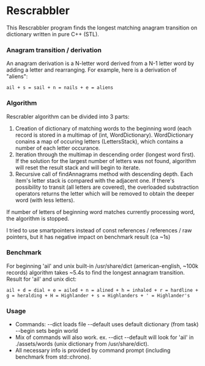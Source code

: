 # Rescrabbler
This Rescrabbler program finds the longest matching anagram transition on dictionary written in pure C++ (STL).

### Anagram transition / derivation
An anagram derivation is a N-letter word derived from a N-1 letter word by adding a letter and rearranging. For example, here is a derivation of "aliens":

`ail + s = sail + n = nails + e = aliens`

### Algorithm
Rescrabler algorithm can be divided into 3 parts:
1. Creation of dictionary of matching words to the beginning word (each record is stored in a multimap of (int, WordDictionary). WordDictionary conains a map of occuring letters (LettersStack), which contains a number of each letter occurance.
2. Iteration through the multimap in descending order (longest word first). If the solution for the largest number of letters was not found, algorithm will reset the result stack and will begin to iterate.
3. Recursive call of findAnnagrams method with descending depth. Each item's letter stack is compared with the adjacent one. If there's possibility to transit (all letters are covered), the overloaded substraction operators returns the letter which will be removed to obtain the deeper word (with less letters).

If number of letters of beginning word matches currently processing word, the algorithm is stopped.

I tried to use smartpointers instead of const references / references / raw pointers, but it has negative impact on benchmark result (ca ~1s)

### Benchmark
For beginning 'ail' and unix built-in /usr/share/dict (american-english, ~100k records) algorithm takes ~5.4s to find the longest annagram transition.
Result for 'ail' and unix dict:

`ail + d = dial + e = ailed + n = alined + h = inhaled + r = hardline + g = heralding + H = Highlander + s = Highlanders + ' = Highlander's`

### Usage
* Commands:
        --dict <filepath>  loads file
        --default          uses default dictionary (from task)
        --begin <word>     sets begin world
* Mix of commands will also work. ex. --dict --default will look
    for 'ail' in ./assets/words (unix dictionary from /usr/share/dict).
* All necessary info is provided by command prompt (including benchmark from std::chrono).
